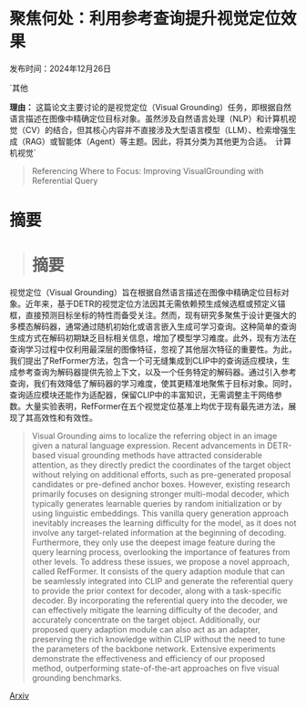 # 聚焦何处：利用参考查询提升视觉定位效果

发布时间：2024年12月26日

`其他

**理由：**
这篇论文主要讨论的是视觉定位（Visual Grounding）任务，即根据自然语言描述在图像中精确定位目标对象。虽然涉及自然语言处理（NLP）和计算机视觉（CV）的结合，但其核心内容并不直接涉及大型语言模型（LLM）、检索增强生成（RAG）或智能体（Agent）等主题。因此，将其分类为其他更为合适。` `计算机视觉`

> Referencing Where to Focus: Improving VisualGrounding with Referential Query

# 摘要

> # 摘要
视觉定位（Visual Grounding）旨在根据自然语言描述在图像中精确定位目标对象。近年来，基于DETR的视觉定位方法因其无需依赖预生成候选框或预定义锚框，直接预测目标坐标的特性而备受关注。然而，现有研究多聚焦于设计更强大的多模态解码器，通常通过随机初始化或语言嵌入生成可学习查询。这种简单的查询生成方式在解码初期缺乏目标相关信息，增加了模型学习难度。此外，现有方法在查询学习过程中仅利用最深层的图像特征，忽视了其他层次特征的重要性。为此，我们提出了RefFormer方法，包含一个可无缝集成到CLIP中的查询适应模块，生成参考查询为解码器提供先验上下文，以及一个任务特定的解码器。通过引入参考查询，我们有效降低了解码器的学习难度，使其更精准地聚焦于目标对象。同时，查询适应模块还能作为适配器，保留CLIP中的丰富知识，无需调整主干网络参数。大量实验表明，RefFormer在五个视觉定位基准上均优于现有最先进方法，展现了其高效性和有效性。

> Visual Grounding aims to localize the referring object in an image given a natural language expression. Recent advancements in DETR-based visual grounding methods have attracted considerable attention, as they directly predict the coordinates of the target object without relying on additional efforts, such as pre-generated proposal candidates or pre-defined anchor boxes. However, existing research primarily focuses on designing stronger multi-modal decoder, which typically generates learnable queries by random initialization or by using linguistic embeddings. This vanilla query generation approach inevitably increases the learning difficulty for the model, as it does not involve any target-related information at the beginning of decoding. Furthermore, they only use the deepest image feature during the query learning process, overlooking the importance of features from other levels. To address these issues, we propose a novel approach, called RefFormer. It consists of the query adaption module that can be seamlessly integrated into CLIP and generate the referential query to provide the prior context for decoder, along with a task-specific decoder. By incorporating the referential query into the decoder, we can effectively mitigate the learning difficulty of the decoder, and accurately concentrate on the target object. Additionally, our proposed query adaption module can also act as an adapter, preserving the rich knowledge within CLIP without the need to tune the parameters of the backbone network. Extensive experiments demonstrate the effectiveness and efficiency of our proposed method, outperforming state-of-the-art approaches on five visual grounding benchmarks.

[Arxiv](https://arxiv.org/abs/2412.19155)